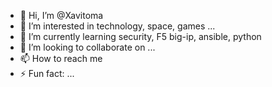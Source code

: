 - 👋 Hi, I’m @Xavitoma
- 👀 I’m interested in technology, space, games ...
- 🌱 I’m currently learning security, F5 big-ip, ansible, python
- 💞️ I’m looking to collaborate on ...
- 📫 How to reach me
- ⚡ Fun fact: ...

<!---
Xavitoma/Xavitoma is a ✨ special ✨ repository because its `README.md` (this file) appears on your GitHub profile.
You can click the Preview link to take a look at your changes.
--->
